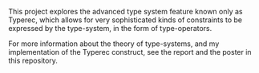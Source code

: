 This project explores the advanced type system feature known only as Typerec, which allows for very sophisticated
kinds of constraints to be expressed by the type-system, in the form of type-operators.

For more information about the theory of type-systems, and my implementation of the Typerec construct,
see the report and the poster in this repository.
